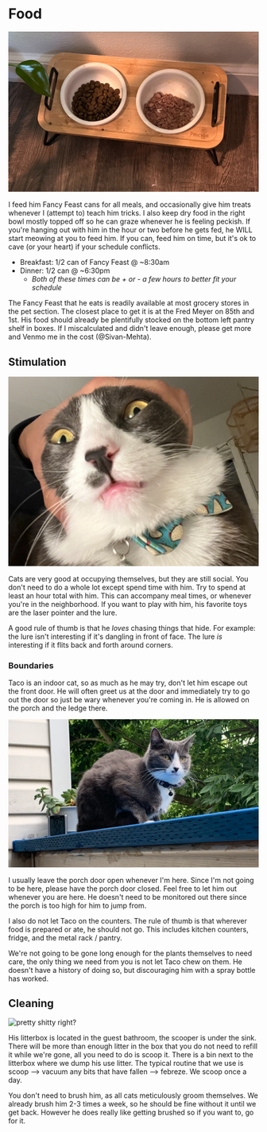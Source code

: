 # Food

![](food-bowls.png)

I feed him Fancy Feast cans for all meals, and occasionally give him treats whenever I (attempt to) teach him tricks. I also keep dry food in the right bowl mostly topped off so he can graze whenever he is feeling peckish. If you're hanging out with him in the hour or two before he gets fed, he WILL start meowing at you to feed him. If you can, feed him on time, but it's ok to cave (or your heart) if your schedule conflicts.

- Breakfast: 1/2 can of Fancy Feast @ ~8:30am
- Dinner: 1/2 can @ ~6:30pm
  - *Both of these times can be + or - a few hours to better fit your schedule*

The Fancy Feast that he eats is readily available at most grocery stores in the pet section. The closest place to get it is at the Fred Meyer on 85th and 1st. His food should already be plentifully stocked on the bottom left pantry shelf in boxes. If I miscalculated and didn't leave enough, please get more and Venmo me in the cost (@Sivan-Mehta).

## Stimulation

![](lol.png)

Cats are very good at occupying themselves, but they are still social. You don't need to do a whole lot except spend time with him. Try to spend at least an hour total with him. This can accompany meal times, or whenever you're in the neighborhood. If you want to play with him, his favorite toys are the laser pointer and the lure.

A good rule of thumb is that he _loves_ chasing things that hide. For example: the lure isn't interesting if it's dangling in front of face. The lure _is_ interesting if it flits back and forth around corners.

### Boundaries

Taco is an indoor cat, so as much as he may try, don't let him escape out the front door. He will often greet us at the door and immediately try to go out the door so just be wary whenever you're coming in. He is allowed on the porch and the ledge there.

![](taco-on-the-perch.png "'munch munch munch' - Taco like every day")

I usually leave the porch door open whenever I'm here. Since I'm not going to be here, please have the porch door closed. Feel free to let him out whenever you are here. He doesn't need to be monitored out there since the porch is too high for him to jump from.

I also do not let Taco on the counters. The rule of thumb is that wherever food is prepared or ate, he should not go. This includes kitchen counters, fridge, and the metal rack / pantry.

We're not going to be gone long enough for the plants themselves to need care, the only thing we need from you is not let Taco chew on them. He doesn't have a history of doing so, but discouraging him with a spray bottle has worked.

## Cleaning

![](litterbox.png "pretty shitty right?")

His litterbox is located in the guest bathroom, the scooper is under the sink. There will be more than enough litter in the box that you do not need to refill it while we're gone, all you need to do is scoop it. There is a bin next to the litterbox where we dump his use litter. The typical routine that we use is scoop --> vacuum any bits that have fallen --> febreze. We scoop once a day. 

You don't need to brush him, as all cats meticulously groom themselves. We already brush him 2-3 times a week, so he should be fine without it until we get back. However he does really like getting brushed so if you want to, go for it.
